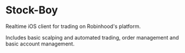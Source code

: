 # Stock-Boy

Realtime iOS client for trading on Robinhood's platform.

Includes basic scalping and automated trading, order management and basic account management.
